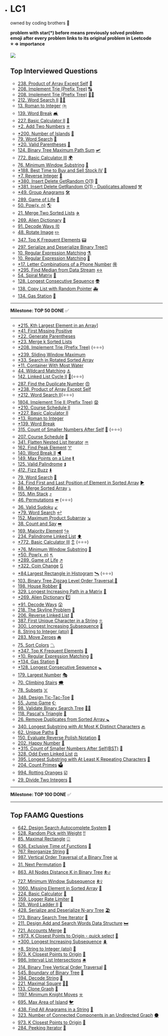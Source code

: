 - # LC1

  owned by coding brothers 🥇

  __problem with star(*) before means previously solved problem__<br/>
  __emoji after every problem links to its original problem in Leetcode__<br/>
  __:star: => importance__<br/>

  <div align="left">
  <img src="https://img.shields.io/badge/LC-Java-green?style=plastic&logo=appveyor">
  </div>

  ## Top Interviewed Questions

  - [238. Product of Array Except Self](new/2021/10/02/yyf-lc238.java)  [ :bridge_at_night:](https://leetcode.com/problems/product-of-array-except-self)
  - [208. Implement Trie (Prefix Tree)](new/2021/10/02/yyf-lc208.java)   [:capital_abcd:](https://leetcode.com/problems/implement-trie-prefix-tree)
  - [208. Implement Trie (Prefix Tree)](new/2021/10/02/jian-lc208.java)   [:man_artist:](https://leetcode.com/problems/implement-trie-prefix-tree)
  - [212. Word Search II](new/2021/10/02/jian-lc212.java)   [:man_astronaut:](https://leetcode.com/problems/word-search-ii)
  - [13. Roman to Integer](new/2021/10/03/yyf-lc13.java)   [:cloud_with_lightning_and_rain:](https://leetcode.com/problems/roman-to-integer)
  - [139. Word Break](new/2021/10/03/yyf-lc139.java)   [:couch_and_lamp:](https://leetcode.com/problems/word-break)
  - [227. Basic Calculator II](new/2021/10/03/jian-lc227.java)   [:martial_arts_uniform:](https://leetcode.com/problems/basic-calculator-ii)
  - [*2. Add Two Numbers](old/2021/10/04/yyf-lc2.java)   [:eight_spoked_asterisk:](https://leetcode.com/problems/add-two-numbers)
  - [*200. Number of Islands](old/2021/10/04/yyf-lc200.java)   [:envelope_with_arrow:](https://leetcode.com/problems/number-of-islands)
  - [79. Word Search](new/2021/10/04/yyf-lc79.java)   [:diamond_shape_with_a_dot_inside:](https://leetcode.com/problems/word-search)
  - [*20. Valid Parentheses](old/2021/10/05/yyf-lc20.java)   [:fishing_pole_and_fish:](https://leetcode.com/problems/valid-parentheses)
  - [124. Binary Tree Maximum Path Sum](new/2021/10/04/jian-lc124.java)  [:small_airplane:](https://leetcode.com/problems/binary-tree-maximum-path-sum)
  - [772. Basic Calculator III](new/2021/10/06/yyf-lc772.java)   [:earth_africa:](https://leetcode.com/problems/basic-calculator-iii)
  - [76. Minimum Window Substring](new/2021/10/06/jian-lc76.java )   [:baby:](https://leetcode.com/problems/minimum-window-substring)
  - [*188. Best Time to Buy and Sell Stock IV](old/2021/10/07/yyf-lc188.java)   [:flight_arrival:](https://leetcode.com/problems/best-time-to-buy-and-sell-stock-iv)
  - [*7. Reverse Integer](old/2021/10/07/yyf-lc7.java)   [:fork_and_knife:](https://leetcode.com/problems/reverse-integer)
  - [*380. Insert Delete GetRandom O(1)](old/2021/10/08/yyf-lc380.java)   [:green_apple:](https://leetcode.com/problems/insert-delete-getrandom-o1)
  - [*381. Insert Delete GetRandom O(1) - Duplicates allowed](old/2021/10/08/yyf-lc381.java)   [:hammer_and_pick:](https://leetcode.com/problems/insert-delete-getrandom-o1-duplicates-allowed)
  - [*49. Group Anagrams](old/2021/10/08/yyf-lc49.java)   [:hammer_and_wrench:](https://leetcode.com/problems/group-anagrams)
  - [289. Game of Life](new/2021/10/08/jian-lc289.java )   [:baby_bottle:](https://leetcode.com/problems/game-of-life)
  - [50. Pow(x, n)](new/2021/10/08/yyf-lc50.java)   [:earth_americas:](https://leetcode.com/problems/powx-n)
  - [21. Merge Two Sorted Lists](./new/2021/10/09/yyf-lc21.java) [:airplane:](https://leetcode.com/problems/merge-two-sorted-lists)
  - [269. Alien Dictionary](./new/2021/10/09/wf-lc269.java) [:aerial_tramway:](https://leetcode.com/problems/alien-dictionary)   
  - [91. Decode Ways](./new/2021/10/09/jian-lc91.java)[​ :accept:](https://leetcode.com/problems/decode-ways)
  - [48. Rotate Image](./new/2021/10/10/yyf-lc48.java)   [:pencil2:](https://leetcode.com/problems/rotate-image/)
  - [347. Top K Frequent Elements](./new/2021/10/10/yyf-lc347.java)  [:pager:](https://leetcode.com/problems/top-k-frequent-elements/)
  - [297. Serialize and Deserialize Binary Tree](./new/2021/10/10/wf-lc297.java)[:alarm_clock:](https://leetcode.com/problems/serialize-and-deserialize-binary-tree)  
  - [10. Regular Expression Matching](./new/2021/10/10/jian-lc10.java)  [:alembic:](https://leetcode.com/problems/regular-expression-matching)
  - [10. Regular Expression Matching](new/2021/10/10/jian-lc297-bfs.java)    [:avocado:](https://leetcode.com/problems/regular-expression-matching)
  - [*17. Letter Combinations of a Phone Number](old/2021/10/11/yyf-lc17.java)   [:ideograph_advantage:](https://leetcode.com/problems/letter-combinations-of-a-phone-number)
  - [*295. Find Median from Data Stream](old/2021/10/11/yyf-lc295.java)  [:left_right_arrow:](https://leetcode.com/problems/find-median-from-data-stream)
  - [54. Spiral Matrix](./new/2021/10/11/yyf-lc54.java)  [:angel:](https://leetcode.com/problems/spiral-matrix)
  - [128. Longest Consecutive Sequence](./new/2021/10/11/wf-lc128.java) [:alien:](https://leetcode.com/problems/longest-consecutive-sequence)
  - [138. Copy List with Random Pointer](./new/2021/10/11/wf-lc138.java)  [:ambulance:](https://leetcode.com/problems/copy-list-with-random-pointer)
  - [134. Gas Station](./new/2021/10/11/jian-lc134.java)  [:amphora:](https://leetcode.com/problems/gas-station)
  
  -----------------------------------------
  
  __Milestone: TOP 50 DONE__ :white_check_mark:
  
  -----------------------------------------
  
  - [*215. Kth Largest Element in an Array](./old/2021/10/12/jian-lc215.java)]
  - [*41. First Missing Positive](./old/2021/10/12/wf-lc41.java)
  - [*22. Generate Parentheses](./old/2021/10/12/yyf-lc22.java)
  - [*23. Merge k Sorted Lists](./old/2021/10/12/yyf-lc22.java)
  - [*208. Implement Trie (Prefix Tree)](./old/2021/10/13/yyf-lc208.java) (:star::star::star:)
  - [*239. Sliding Window Maximum](./old/2021/10/13/yyf-lc208.java)
  - [*33. Search in Rotated Sorted Array](./old/2021/10/13/wf-lc33.java)
  - [*11. Container With Most Water](./old/2021/10/13/jian-lc11.java)
  - [44. Wildcard Matching](./new/2021/10/13/wf-lc44-dfs.java)  [:anchor:](https://leetcode.com/problems/wildcard-matching)
  - [142. Linked List Cycle II](./new/2021/10/13/jian-lc142.java) [:anger:](https://leetcode.com/problems/linked-list-cycle-ii)(:star::star::star:) 
  - [287. Find the Duplicate Number](./new/2021/10/13/jian-lc287.java)  [:angry:](https://leetcode.com/problems/find-the-duplicate-number)
  - [*238. Product of Array Except Self](./old/2021/10/14/jian-lc238.java)
  - [*212. Word Search II](./old/2021/10/14/wf-lc212.java)  ​(:star::star::star:)
  - [1804. Implement Trie II (Prefix Tree)](./old/2021/10/14/yyf-lc1804.java)  [:anguished:](https://leetcode.com/problems/implement-trie-ii-prefix-tree)
  - [*210. Course Schedule II](old/2021/10/15/yyf-lc210.java)  
  - [*227. Basic Calculator II](old/2021/10/15/wf-lc227.java)
  - [*13. Roman to Integer](old/2021/10/15/wf-lc13.java)
  - [*139. Word Break](old/2021/10/15/jian-lc139-bfs.java)
  - [315. Count of Smaller Numbers After Self](new/2021/10/16/yyf-lc315-BIT.java)   [:ant:](https://leetcode.com/problems/count-of-smaller-numbers-after-self)  ​(:star::star::star:)
  - [207. Course Schedule](new/2021/10/16/yyf-lc207.java)   [:apple:](https://leetcode.com/problems/course-schedule)
  - [341. Flatten Nested List Iterator](new/2021/10/16/wf-lc341.java)   [:aquarius:](https://leetcode.com/problems/flatten-nested-list-iterator)
  - [162. Find Peak Element](new/2021/10/16/wf-lc162.java)    [:aries:](https://leetcode.com/problems/find-peak-element)
  - [140. Word Break II](new/2021/10/16/jian-lc140-bfs.java)    [:arrow_backward:](https://leetcode.com/problems/word-break-ii)
  - [149. Max Points on a Line](new/2021/10/17/jian-lc149.java)  [:arrow_double_down:](https://leetcode.com/problems/max-points-on-a-line)
  - [125. Valid Palindrome](new/2021/10/17/yyf-lc125.java)   [:arrow_double_up:](https://leetcode.com/problems/valid-palindrome)
  - [412. Fizz Buzz](new/2021/10/17/yyf-lc412.java)   [:arrow_down:](https://leetcode.com/problems/fizz-buzz)
  - [79. Word Search](new/2021/10/17/wf-lc79.java)  [:arrow_down_small:](https://leetcode.com/problems/word-search)
  - [34. Find First and Last Position of Element in Sorted Array](new/2021/10/18/wf-lc34.java)  [:arrow_forward:](https://leetcode.com/problems/find-first-and-last-position-of-element-in-sorted-array)
  - [88. Merge Sorted Array](new/2021/10/18/wf-lc88.java)  [:arrow_heading_down:](https://leetcode.com/problems/merge-sorted-array)
  - [155. Min Stack](new/2021/10/18/yyf-lc155.java)  [:arrow_heading_up:](https://leetcode.com/problems/min-stack)
  - [46. Permutations](new/2021/10/18/yyf-lc46.java )  [:arrow_left:](https://leetcode.com/problems/permutations)  (:star::star::star:)
  - [36. Valid Sudoku](new/2021/10/18/jian-lc36.java)  [:arrow_lower_left:](https://leetcode.com/problems/valid-sudoku)
  - [*79. Word Search](old/2021/10/20/yyf-lc79.java)   [:leftwards_arrow_with_hook:](https://leetcode.com/problems/word-search)
  - [152. Maximum Product Subarray](new/2021/10/20/jian-lc152.java)   [:arrow_lower_right:](https://leetcode.com/problems/maximum-product-subarray)
  - [38. Count and Say](new/2021/10/20/wf-lc38.java)   [:arrow_right:](https://leetcode.com/problems/count-and-say)
  - [169. Majority Element](new/2021/10/20/yyf-lc169.java)    [:arrow_right_hook:](https://leetcode.com/problems/majority-element)
  - [234. Palindrome Linked List](new/2021/10/20/yyf-lc234.java)   [:arrow_up:](https://leetcode.com/problems/palindrome-linked-list)
  - [*772. Basic Calculator III](old/2021/10/21/wf-lc772.java)   [:arrow_up_down:](https://leetcode.com/problems/basic-calculator-iii)  (:star::star::star:)
  - [*76. Minimum Window Substring](old/2021/10/21/yyf-lc76.java)   [:arrow_up_small:](https://leetcode.com/problems/minimum-window-substring)
  - [*50. Pow(x, n)](old/2021/10/22/wf-l50.java)   [:arrow_upper_left:](https://leetcode.com/problems/powx-n)
  - [*289. Game of Life](old/2021/10/22/yyf-lc289.java)    [:arrow_upper_right:](https://leetcode.com/problems/game-of-life)
  - [*322. Coin Change](old/2021/10/22/jian-lc322.java)    [:arrows_clockwise:](https://leetcode.com/problems/coin-change)
  - [*84.Largest Rectangle in Histogram](old/2021/10/22/jian-lc84.java)    [:artificial_satellite:](https://leetcode.com/problems/largest-rectangle-in-histogram)     (:star::star::star:)
  - [103. Binary Tree Zigzag Level Order Traversal ](new/2021/10/24/jian-lc103.java )  [:arrows_counterclockwise:](https://leetcode.com/problems/binary-tree-zigzag-level-order-traversal)
  - [198. House Robber](new/2021/10/24/wf-lc198.java)    [:art:](https://leetcode.com/problems/house-robber)
  - [329. Longest Increasing Path in a Matrix](new/2021/10/24/yyf-lc329.java)   [ :articulated_lorry:](https://leetcode.com/problems/longest-increasing-path-in-a-matrix)
  - [*269. Alien Dictionary](old/2021/10/25/jian-lc269.java)    [:asterisk:](https://leetcode.com/problems/alien-dictionary)
  - [*91. Decode Ways](old/2021/10/25/yyf-lc91.java)    [:astonished:](https://leetcode.com/problems/decode-ways)
  - [218. The Skyline Problem](new/2021/10/25/yyf-lc218.java)   [:athletic_shoe:](https://leetcode.com/problems/the-skyline-problem)
  - [206. Reverse Linked List](new/2021/10/25/jian-lc206.java)   [:atm:](https://leetcode.com/problems/reverse-linked-list)
  - [387. First Unique Character in a String](new/2021/10/25/jian-lc387.java)   [:atom_symbol:](https://leetcode.com/problems/first-unique-character-in-a-string)
  - [300. Longest Increasing Subsequence](new/2021/10/25/wf-lc300.java)   [:nut_and_bolt:](https://leetcode.com/problems/longest-increasing-subsequence)
  - [8. String to Integer (atoi)](new/2021/10/27/yyf-lc8.java)   [:bow_and_arrow:](https://leetcode.com/problems/string-to-integer-atoi) 
  - [283. Move Zeroes](new/2021/10/27/jian-lc283.java)  [:oncoming_automobile:](https://leetcode.com/problems/move-zeroes)
  - [75. Sort Colors](new/2021/10/27/wf-lc75.java)  [:part_alternation_mark:](https://leetcode.com/problems/sort-colors) 
  - [*347. Top K Frequent Elements](old/2021/10/28/wf-lc347.java )   [:baby:](https://leetcode.com/problems/top-k-frequent-elements)
  - [*10. Regular Expression Matching](old/2021/10/28/yyf-lc10.java)   [:baby_bottle:](https://leetcode.com/problems/regular-expression-matching)
  - [*134. Gas Station](old/2021/10/29/wf-lc134.java )   [:baby_chick:](https://leetcode.com/problems/gas-station)
  - [*128. Longest Consecutive Sequence](old/2021/10/29/yyf-lc128.java )   [:baby_symbol:](https://leetcode.com/problems/longest-consecutive-sequence) 
  - [179. Largest Number](new/2021/10/30/jian-lc179.java)   [:performing_arts:](https://leetcode.com/problems/largest-number)
  - [70. Climbing Stairs](new/2021/10/30/wf-lc70.java)  [:right_anger_bubble:](https://leetcode.com/problems/climbing-stairs)
  - [78. Subsets](new/2021/10/30/yyf-lc78.java) [:skull_and_crossbones:](https://leetcode.com/problems/subsets)
  - [348. Design Tic-Tac-Toe](new/2021/10/31/yyf-lc348.java)   [:twisted_rightwards_arrows:](https://leetcode.com/problems/design-tic-tac-toe)
  - [55. Jump Game](new/2021/10/31/jian-lc55.java)   [:star_and_crescent:](https://leetcode.com/problems/jump-game)
  - [98. Validate Binary Search Tree](new/2021/10/31/wf-lc98.java )   [:woman_artist:](https://leetcode.com/problems/validate-binary-search-tree)
  - [118. Pascal's Triangle](new/2021/10/31/jian-lc118.java)   [:baby_chick:](https://leetcode.com/problems/pascals-triangle)
  - [26. Remove Duplicates from Sorted Array ](new/2021/10/31/wf-lc26.java )  [:baby_symbol:](https://leetcode.com/problems/remove-duplicates-from-sorted-array) 
  - [340. Longest Substring with At Most K Distinct Characters](new/2021/10/31/yyf-lc340.java)   [:back:](https://leetcode.com/problems/longest-substring-with-at-most-k-distinct-characters)
  - [62. Unique Paths](new/2021/11/01/jian-lc62.java )   [:bacon:](https://leetcode.com/problems/unique-paths)
  - [150. Evaluate Reverse Polish Notation](new/2021/11/01/wf-lc150.java)  [:badminton:](https://leetcode.com/problems/evaluate-reverse-polish-notation)
  - [202. Happy Number](new/2021/11/01/yyf-lc202.java)   [:baggage_claim:](https://leetcode.com/problems/happy-number)
  - [*315. Count of Smaller Numbers After Self(BST)](old/2021/11/02/jian-lc315.java)   [:baguette_bread:](https://leetcode.com/problems/count-of-smaller-numbers-after-self)
  - [328. Odd Even Linked List](new/2021/11/03/jian-lc328.java)   [:balance_scale:](https://leetcode.com/problems/odd-even-linked-list)
  - [395. Longest Substring with At Least K Repeating Characters](new/2021/11/03/wf-lc395.java)   [:balloon:](https://leetcode.com/problems/longest-substring-with-at-least-k-repeating-characters)
  - [204. Count Primes](new/2021/11/03/yyf-lc204.java)   [:ballot_box:](https://leetcode.com/problems/count-primes)
  - [994. Rotting Oranges](new/2021/11/06/jian-lc994.java)   [:ballot_box_with_check:](https://leetcode.com/problems/rotting-oranges)
  - [29. Divide Two Integers](new/2021/11/06/yyf-lc29.java)   [:bamboo:](https://leetcode.com/problems/divide-two-integers)
  
  -----------------------------------------
  
  __Milestone: TOP 100 DONE__ :white_check_mark:
  
  -----------------------------------------
  
  ## Top FAAMG Questions
  
  - [642. Design Search Autocomplete System](new/2021/11/07/jian-lc642.java)   [:banana:](https://leetcode.com/problems/design-search-autocomplete-system)
  - [528. Random Pick with Weight](new/2021/11/07/wf-lc528.java)   [:bangbang:](https://leetcode.com/problems/random-pick-with-weight)
  - [85. Maximal Rectangle](new/2021/11/07/yyf-lc85.java)   [:baseball:](https://leetcode.com/problems/maximal-rectangle)
  - [636. Exclusive Time of Functions](new/2021/11/08/wf-lc636.java)   [:barber:](https://leetcode.com/problems/exclusive-time-of-functions)
  - [767. Reorganize String](new/2021/11/08/yyf-lc767.java)   [:bank:](https://leetcode.com/problems/reorganize-string)
  - [987. Vertical Order Traversal of a Binary Tree](new/2021/11/08/jian-lc987.java)   [:bar_chart:](https://leetcode.com/problems/vertical-order-traversal-of-a-binary-tree)
  - [31. Next Permutation](new/2021/11/10/jian-lc31.java)   [:basketball:](https://leetcode.com/problems/next-permutation)
  - [863. All Nodes Distance K in Binary Tree](new/2021/11/10/wf-lc863.java)   [:basketball_man:](https://leetcode.com/problems/all-nodes-distance-k-in-binary-tree)
  - [727. Minimum Window Subsequence](new/2021/11/10/yyf-lc727.java)   [:basketball_woman:](https://leetcode.com/problems/minimum-window-subsequence)
  - [1060. Missing Element in Sorted Array](new/2021/11/13/wf-lc1060.java)   [:bat:](https://leetcode.com/problems/missing-element-in-sorted-array)
  - [224. Basic Calculator](new/2021/11/13/jian-lc224.java)   [:bath:](https://leetcode.com/problems/basic-calculator)
  - [359. Logger Rate Limiter](new/2021/11/14/jian-lc359.java)   [:bathtub:](https://leetcode.com/problems/logger-rate-limiter) 
  - [126. Word Ladder II](new/2021/11/14/yyf-lc126.java)   [:battery:](https://leetcode.com/problems/word-ladder-ii)
  - [428. Serialize and Deserialize N-ary Tree](https://leetcode.com/problems/serialize-and-deserialize-n-ary-tree)   [:beach_umbrella:](https://leetcode.com/problems/serialize-and-deserialize-n-ary-tree)
  - [173. Binary Search Tree Iterator](new/2021/11/15/jian-lc173.java)   [:bear:](https://leetcode.com/problems/binary-search-tree-iterator)
  - [211. Design Add and Search Words Data Structure](new/2021/11/15/yyf-lc211.java)   [:bed:](https://leetcode.com/problems/design-add-and-search-words-data-structure)
  - [721. Accounts Merge](new/2021/11/15/wf-lc721.java)   [:bee:](https://leetcode.com/problems/accounts-merge)
  - [*973. K Closest Points to Origin - quick select](new/2021/10/10/jian-lc347-quick-select.java )   [:beer:](https://leetcode.com/problems/k-closest-points-to-origin)
  - [*300. Longest Increasing Subsequence](new/2021/10/25/jian-lc300.java)   [:beetle:](https://leetcode.com/problems/longest-increasing-subsequence)
  - [*8. String to Integer (atoi)](new/2021/10/27/jian-lc8.java )   [:beginner:](https://leetcode.com/problems/string-to-integer-atoi)
  - [973. K Closest Points to Origin](new/2021/11/17/jian-lc973.java)   [:bell:](https://leetcode.com/problems/k-closest-points-to-origin)
  - [986. Interval List Intersections](new/2021/11/17/jian-lc986.java )   [:bellhop_bell:](https://leetcode.com/problems/interval-list-intersections)
  - [314. Binary Tree Vertical Order Traversal](new/2021/11/17/wf-lc314.java)   [:bento:](https://leetcode.com/problems/binary-tree-vertical-order-traversal)
  - [545. Boundary of Binary Tree](new/2021/11/17/yyf-lc545.java)   [:no_bell:](https://leetcode.com/problems/boundary-of-binary-tree)
  - [394. Decode String](new/2021/11/20/jian-lc394.java)   [:bicyclist:](https://leetcode.com/problems/decode-string)
  - [221. Maximal Square](new/2021/11/20/wf-lc221.java)   [:biking_woman:](https://leetcode.com/problems/maximal-square)
  - [133. Clone Graph](new/2021/11/20/yyf-lc133.java)   [:bikini:](https://leetcode.com/problems/clone-graph)
  - [1197. Minimum Knight Moves](new/2021/11/21/jian-lc1197.java)   [:biohazard:](https://leetcode.com/problems/minimum-knight-moves)
  - [695. Max Area of Island](new/2021/11/21/wf-lc695.java)   [:bird:](https://leetcode.com/problems/max-area-of-island)
  - [438. Find All Anagrams in a String](new/2021/11/21/yyf-lc438.java)   [:birthday:](https://leetcode.com/problems/find-all-anagrams-in-a-string)
  - [323. Number of Connected Components in an Undirected Graph](new/2021/11/21/jian-lc323.java)   [:black_circle:](https://leetcode.com/problems/number-of-connected-components-in-an-undirected-graph)
  - [973. K Closest Points to Origin](new/2021/11/21/jian-lc973.java)   [:black_flag:](https://leetcode.com/problems/k-closest-points-to-origin)
  - [284. Peeking Iterator](new/2021/11/21/yyf-lc284.java)   [:black_heart:](https://leetcode.com/problems/peeking-iterator)

